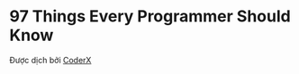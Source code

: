 # 97 Things Every Programmer Should Know

Được dịch bởi [CoderX](https://coders-x.com/97-dieu-moi-lap-trinh-vien-nen-biet-phan-1/)
